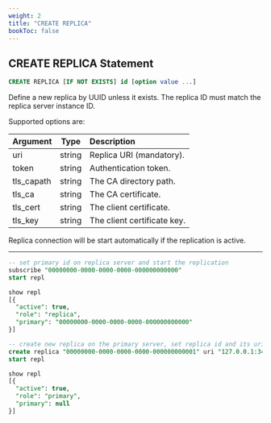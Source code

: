 ```yaml
---
weight: 2
title: "CREATE REPLICA"
bookToc: false
---
```


## CREATE REPLICA Statement

```SQL
CREATE REPLICA [IF NOT EXISTS] id [option value ...]
```

Define a new replica by UUID unless it exists. The replica ID must match the replica server instance ID.

Supported options are:

| Argument             | Type | Description |
| :----------------    |  :----:  | :----      |
|  uri             | string | Replica URI (mandatory). |
|  token           | string | Authentication token.  |
|  tls_capath      | string | The CA directory path. |
|  tls_ca          | string | The CA certificate. |
|  tls_cert        | string | The client certificate. |
|  tls_key         | string | The client certificate key. |

Replica connection will be start automatically if the replication is active.

---

```SQL
-- set primary id on replica server and start the replication
subscribe "00000000-0000-0000-0000-000000000000"
start repl

show repl
[{
  "active": true,
  "role": "replica",
  "primary": "00000000-0000-0000-0000-000000000000"
}]

-- create new replica on the primary server, set replica id and its uri, start replication
create replica "00000000-0000-0000-0000-000000000001" uri "127.0.0.1:3481"
start repl

show repl
[{
  "active": true,
  "role": "primary",
  "primary": null
}]
```
